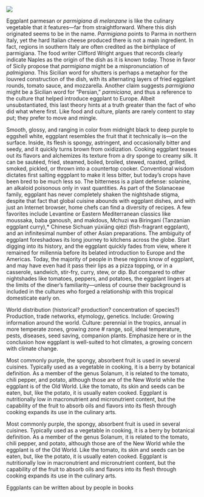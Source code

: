 <a href="https://juncture-digital.org"><img src="https://juncture-digital.org/images/ve-button.png"></a>

<param ve-config 
       title="Eggplant"
       author="Ana Carolina Carmona Ribeiro, Nathan Cornish, and Sheila Scoville"
       banner="https://upload.wikimedia.org/wikipedia/commons/5/55/Leiden_University_Library_-_Seikei_Zusetsu_vol._26%2C_page_027_-_%E6%B8%A4%E6%B5%B7%E8%8C%84%2C_%E6%B0%B4%E8%8C%84_-_Solanum_melongena_L._-_%E8%8C%84%E5%AD%90_-_idem%2C_1804.jpg" 
       layout="vertical">
 
Eggplant parmesan or _parmigiana di melanzane_ is like the culinary vegetable that it features—far from straightforward. Where this dish originated seems to be in the name. _Parmigiana_ points to Parma in northern Italy, yet the hard Italian cheese produced there is not a main ingredient. In fact, regions in southern Italy are often credited as the birthplace of parmigiana. The food writer Clifford Wright argues that records clearly indicate Naples as the origin of the dish as it is known today. Those in favor of Sicily propose that _parmigiana_ might be a mispronunciation of _palmigiana_. This Sicilian word for shutters is perhaps a metaphor for the louvred construction of the dish, with its alternating layers of fried eggplant rounds, tomato sauce, and mozzarella. Another claim suggests _parmigiana_ might be a Sicilian word for “Persian,” _parmiciana_, and thus a reference to the culture that helped introduce eggplant to Europe. Albeit unsubstantiated, this last theory hints at a truth greater than the fact of who did what where first. Like food and culture, plants are rarely content to stay put; they prefer to move and mingle.


<param ve-image 
url="https://upload.wikimedia.org/wikipedia/commons/8/8b/Melanzane_alla_Parmigiana.jpg"
       label="Melanzane alla Parmigiana" 
description="Baked aubergines with Parmesan cheese"
       attribution="Flickr.com user Blue Lotus"
license="CC BY 2.0."
       source="https://www.flickr.com/photos/bluelotus/244367048">

Smooth, glossy, and ranging in color from midnight black to deep purple to eggshell white, eggplant resembles the fruit that it technically is—on the surface. Inside, its flesh is spongy, astringent, and occasionally bitter and seedy, and it quickly turns brown from oxidization. Cooking eggplant teases out its flavors and alchemizes its texture from a dry sponge to creamy silk. It can be sautéed, fried, steamed, boiled, broiled, stewed, roasted, grilled, smoked, pickled, or thrown into a countertop cooker. Conventional wisdom dictates first salting eggplant to make it less bitter, but today’s crops have been bred to be much less so. The bitterness is a plant defense: solanine, an alkaloid poisonous only in vast quantities. As part of the Solanaceae family, eggplant has never completely shaken the nightshade stigma, despite that fact that global cuisine abounds with eggplant dishes, and with just an Internet browser, home chefs can find a diversity of recipes. A few favorites include Levantine or Eastern Mediterranean classics like moussaka, baba ganoush, and makdous, Mchuzi wa Biringani (Tanzanian eggplant curry),* Chinese Sichuan yúxiāng qiézì (fish-fragrant eggplant), and an infinitesimal number of other Asian preparations. The ambiguity of eggplant foreshadows its long journey to kitchens across the globe. Start digging into its history, and the eggplant quickly fades from view, where it remained for millennia before its belated introduction to Europe and the Americas. Today, the majority of people in these regions know of eggplant, and may have even had it pass their lips as a pizza topping, or in a casserole, sandwich, stir-fry, curry, stew, or dip. But compared to other nightshades like tomatoes, peppers, and potatoes, the eggplant lingers at the limits of the diner’s familiarity—unless of course their background is included in the cultures who forged a relationship with this tropical domesticate early on.
<param ve-image 
url="https://upload.wikimedia.org/wikipedia/commons/f/fb/Qiezi.jpg"
       label="Melanzane alla Parmigiana" 
description="Baked aubergines with Parmesan cheese"
       credit="Flickr.com user Blue Lotus"
license="CC BY 2.0."
       source="https://www.flickr.com/photos/bluelotus/244367048">


World distribution (historical? production? concentration of species?) Production, trade networks, etymology, genetics. Include: Growing information around the world. Culture: perennial in the tropics, annual in more temperate zones, growing zone # range, soil, ideal temperature, pests, diseases, seed saving, companion plants. Emphasize here or in the conclusion how eggplant is well-suited to hot climates, a growing concern with climate change.

 <param ve-map 
      center="Q41183" 
      zoom="10" 
      Title="Aleppo, Syria"
      show-labels>      

Most commonly purple, the spongy, absorbent fruit is used in several cuisines. Typically used as a vegetable in cooking, it is a berry by botanical definition. As a member of the genus Solanum, it is related to the tomato, chili pepper, and potato, although those are of the New World while the eggplant is of the Old World. Like the tomato, its skin and seeds can be eaten, but, like the potato, it is usually eaten cooked. Eggplant is nutritionally low in macronutrient and micronutrient content, but the capability of the fruit to absorb oils and flavors into its flesh through cooking expands its use in the culinary arts.
<param ve-image 
       label="Eggplant emoji" 
       description="Eggplant emoji" 
       license="via BHL" 
       url="https://www.biodiversitylibrary.org/pageImage/50118220#page/101/mode/1up"
       region="413,140,2705,2632">

Most commonly purple, the spongy, absorbent fruit is used in several cuisines. Typically used as a vegetable in cooking, it is a berry by botanical definition. As a member of the genus Solanum, it is related to the tomato, chili pepper, and potato, although those are of the New World while the eggplant is of the Old World. Like the tomato, its skin and seeds can be eaten, but, like the potato, it is usually eaten cooked. Eggplant is nutritionally low in macronutrient and micronutrient content, but the capability of the fruit to absorb oils and flavors into its flesh through cooking expands its use in the culinary arts.
<param ve-knightlab-timeline
       source="1wL2INP3K0tfqVYfJqVJOd9NlyDXDYjajpzEb_WG8UGA"
       timenav-position="bottom"
       hash-bookmark="false""
       initial-zoom="1""
       height="750">

Eggplants can be written about by people in books 
<param ve-iframe 
    src="https://books.google.com/books?id=LGVeCAAAQBAJ&newbks=0&lpg=PT380&dq=aubergine&pg=PT380&output=embed">
       

